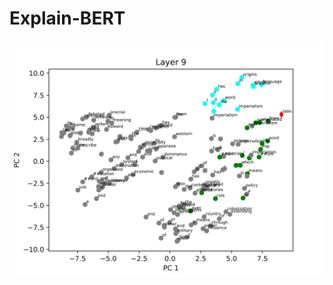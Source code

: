 # Explain-BERT
![image](https://github.com/tanjatang/jiant/blob/main/visualization/squad/layer9.png)
